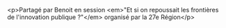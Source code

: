 &lt;p&gt;Partagé par Benoit en session &lt;em&gt;&quot;Et si on repoussait les frontières de l&#x27;innovation publique ?&quot;&lt;&#x2F;em&gt; organisé par la 27e Région&lt;&#x2F;p&gt;